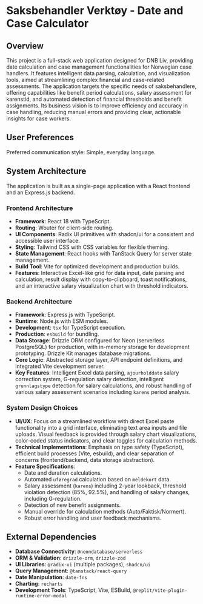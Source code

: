 # Saksbehandler Verktøy - Date and Case Calculator

## Overview
This project is a full-stack web application designed for DNB Liv, providing date calculation and case management functionalities for Norwegian case handlers. It features intelligent data parsing, calculation, and visualization tools, aimed at streamlining complex financial and case-related assessments. The application targets the specific needs of saksbehandlere, offering capabilities like benefit period calculations, salary assessment for karenstid, and automated detection of financial thresholds and benefit assignments. Its business vision is to improve efficiency and accuracy in case handling, reducing manual errors and providing clear, actionable insights for case workers.

## User Preferences
Preferred communication style: Simple, everyday language.

## System Architecture
The application is built as a single-page application with a React frontend and an Express.js backend.

### Frontend Architecture
- **Framework**: React 18 with TypeScript.
- **Routing**: Wouter for client-side routing.
- **UI Components**: Radix UI primitives with shadcn/ui for a consistent and accessible user interface.
- **Styling**: Tailwind CSS with CSS variables for flexible theming.
- **State Management**: React hooks with TanStack Query for server state management.
- **Build Tool**: Vite for optimized development and production builds.
- **Features**: Interactive Excel-like grid for data input, date parsing and calculation, result display with copy-to-clipboard, toast notifications, and an interactive salary visualization chart with threshold indicators.

### Backend Architecture
- **Framework**: Express.js with TypeScript.
- **Runtime**: Node.js with ESM modules.
- **Development**: `tsx` for TypeScript execution.
- **Production**: `esbuild` for bundling.
- **Data Storage**: Drizzle ORM configured for Neon (serverless PostgreSQL) for production, with in-memory storage for development prototyping. Drizzle Kit manages database migrations.
- **Core Logic**: Abstracted storage layer, API endpoint definitions, and integrated Vite development server.
- **Key Features**: Intelligent Excel data parsing, `ajourholddato` salary correction system, G-regulation salary detection, intelligent `grunnlagstype` detection for salary calculations, and robust handling of various salary assessment scenarios including `karens` period analysis.

### System Design Choices
- **UI/UX**: Focus on a streamlined workflow with direct Excel paste functionality into a grid interface, eliminating text area inputs and file uploads. Visual feedback is provided through salary chart visualizations, color-coded status indicators, and clear toggles for calculation methods.
- **Technical Implementations**: Emphasis on type safety (TypeScript), efficient build processes (Vite, esbuild), and clear separation of concerns (frontend/backend, data storage abstraction).
- **Feature Specifications**:
    - Date and duration calculations.
    - Automated `uføregrad` calculation based on `meldekort` data.
    - Salary assessment (`karens`) including 2-year lookback, threshold violation detection (85%, 92.5%), and handling of salary changes, including G-regulation.
    - Detection of new benefit assignments.
    - Manual override for calculation methods (Auto/Faktisk/Normert).
    - Robust error handling and user feedback mechanisms.

## External Dependencies
- **Database Connectivity**: `@neondatabase/serverless`
- **ORM & Validation**: `drizzle-orm`, `drizzle-zod`
- **UI Libraries**: `@radix-ui` (multiple packages), `shadcn/ui`
- **Query Management**: `@tanstack/react-query`
- **Date Manipulation**: `date-fns`
- **Charting**: `recharts`
- **Development Tools**: TypeScript, Vite, ESBuild, `@replit/vite-plugin-runtime-error-modal`